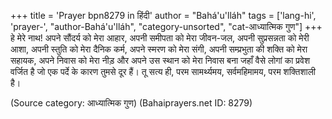 +++
title = 'Prayer bpn8279 in हिंदी'
author = "Bahá'u'lláh"
tags = ['lang-hi', 'prayer-', "author-Bahá'u'lláh", "category-unsorted", "cat-आध्यात्मिक गुण"]
+++
हे मेरे नाथ! अपने सौंदर्य को मेरा आहार, अपनी समीपता को मेरा जीवन-जल, अपनी सुप्रसन्नता को मेरी आशा, अपनी स्तुति को मेरा दैनिक कर्म, अपने स्मरण को मेरा संगी, अपनी सम्प्रभुता की शक्ति को मेरा सहायक, अपने निवास को मेरा नीड़ और अपने उस स्थान को मेरा निवास बना जहाँ वैसे लोगां का प्रवेश वर्जित है जो एक पर्दे के कारण तुमसे दूर हैं।
तू सत्य ही, परम सामर्थ्यमय, सर्वमहिमामय, परम शक्तिशाली है।

(Source category: आध्यात्मिक गुण)
(Bahaiprayers.net ID: 8279)
